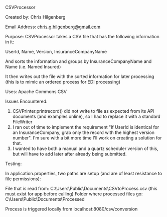 CSVProcessor

Created by: Chris Hilgenberg

Email Address: chris.g.hilgenberg@gmail.com

Purpose:
CSVProcessor takes a CSV file that has the following information in it:

UserId, Name, Version, InsuranceCompanyName

And sorts the information and groups by InsuranceCompanyName and Name (i.e. Named Insured)

It then writes out the file with the sorted information for later processing (this is to mimic an ordered process for EDI processing)

Uses:
Apache Commons CSV

Issues Encountered:
1. CSVPrinter.printrecord() did not write to file as expected from its API documents (and examples online), so I had to replace it with a standard FileWriter
2. I ran out of time to implement the requirement "If UserId is identical for an InsuranceCompany, grab only the record with the highest version number". I'm sure with a bit more time I'll work on creating a solution for that.
3. I wanted to have both a manual and a quartz scheduler version of this, but will have to add later after already being submitted. 

Testing:

In application.properties, two paths are setup (and are of least resistance to file permissions):

File that is read from: C:\Users\Public\Documents\CSVtoProcess.csv (this must exist for app before calling)
Folder where processed files go: C\Users\Public\Documents\Processed

Process is triggered locally from localhost:8080/csv/conversion
